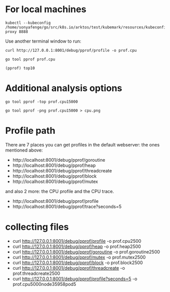 
#  For local machines

```
kubectl --kubeconfig /home/sonyafenge/go/src/k8s.io/arktos/test/kubemark/resources/kubeconfig.kubemark proxy 8888
```

Use another terminal window to run:

```
curl http://127.0.0.1:8001/debug/pprof/profile -o prof.cpu

go tool pprof prof.cpu

(pprof) top10
```

# Additional analysis options

```
go tool pprof -top prof.cpu15000

go tool pprof -png prof.cpu15000 > cpu.png
```



# Profile path

There are 7 places you can get profiles in the default webserver: the ones mentioned above:

* http://localhost:8001/debug/pprof/goroutine 
* http://localhost:8001/debug/pprof/heap 
* http://localhost:8001/debug/pprof/threadcreate 
* http://localhost:8001/debug/pprof/block 
* http://localhost:8001/debug/pprof/mutex 

and also 2 more: the CPU profile and the CPU trace.

* http://localhost:8001/debug/pprof/profile 
* http://localhost:8001/debug/pprof/trace?seconds=5 



# collecting files
  

* curl http://127.0.0.1:8001/debug/pprof/profile -o prof.cpu2500
* curl http://127.0.0.1:8001/debug/pprof/heap -o prof.heap2500
* curl http://127.0.0.1:8001/debug/pprof/goroutine  -o prof.goroutine2500
* curl http://127.0.0.1:8001/debug/pprof/mutex  -o prof.mutex2500
* curl http://127.0.0.1:8001/debug/pprof/block  -o prof.block2500
* curl http://127.0.0.1:8001/debug/pprof/threadcreate  -o prof.threadcreate2500
* curl http://127.0.0.1:8001/debug/pprof/profile?seconds=5  -o prof.cpu5000node35958pod5

